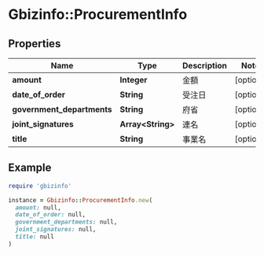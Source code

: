 # Gbizinfo::ProcurementInfo

## Properties

| Name | Type | Description | Notes |
| ---- | ---- | ----------- | ----- |
| **amount** | **Integer** | 金額 | [optional] |
| **date_of_order** | **String** | 受注日 | [optional] |
| **government_departments** | **String** | 府省 | [optional] |
| **joint_signatures** | **Array&lt;String&gt;** | 連名 | [optional] |
| **title** | **String** | 事業名 | [optional] |

## Example

```ruby
require 'gbizinfo'

instance = Gbizinfo::ProcurementInfo.new(
  amount: null,
  date_of_order: null,
  government_departments: null,
  joint_signatures: null,
  title: null
)
```

